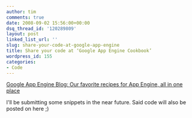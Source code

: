 ```yaml
---
author: tim
comments: true
date: 2008-09-02 15:56:00+00:00
dsq_thread_id: '120289809'
layout: post
linked_list_url: ''
slug: share-your-code-at-google-app-engine
title: Share your code at ‘Google App Engine Cookbook’
wordpress_id: 155
categories:
- Code
---
```


[Google App Engine Blog: Our favorite recipes for App Engine, all in one
place](http://googleappengine.blogspot.com/2008/08/our-favorite-recipes-for-app-engine-all.html)  
  
I'll be submitting some snippets in the near future. Said code will also be
posted on here ;)